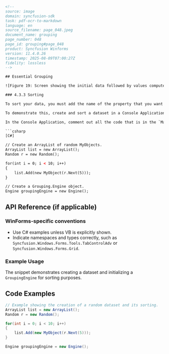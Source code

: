 ```html
<!-- 
source: image
domain: syncfusion-sdk
task: pdf-ocr-to-markdown
language: en
source_filename: page_048.jpeg
document_name: grouping
page_number: 048
page_id: grouping#page_048
product: Syncfusion Winforms
version: 11.4.0.26
timestamp: 2025-08-09T07:00:27Z
fidelity: lossless
-->

## Essential Grouping

![Figure 19: Screen showing the initial data followed by values computed using the expression 2.1 * [B] + 3.2](attachment://2.png)

### 4.3.3 Sorting

To sort your data, you must add the name of the property that you want to sort to the `Engine.TableDescriptor.SortedColumns` collection.

To demonstrate this, create and sort a dataset in a Console Application:

In the Console Application, comment out all the code that is in the `Main` method and add this code to create a data object, set it into the `GroupingEngine`, display the data, sort it by property A, and re-display the sorted data.

```csharp
[C#]

// Create an ArrayList of random MyObjects.
ArrayList list = new ArrayList();
Random r = new Random();

for(int i = 0; i < 10; i++)
{
    list.Add(new MyObject(r.Next(5)));
}

// Create a Grouping.Engine object.
Engine groupingEngine = new Engine();
```

## API Reference (if applicable)

### WinForms-specific conventions

- Use C# examples unless VB is explicitly shown.
- Indicate namespaces and types correctly, such as `Syncfusion.Windows.Forms.Tools.TabControlAdv` or `Syncfusion.Windows.Forms.Grid`.

### Example Usage

The snippet demonstrates creating a dataset and initializing a `GroupingEngine` for sorting purposes.

## Code Examples

```csharp
// Example showing the creation of a random dataset and its sorting.
ArrayList list = new ArrayList();
Random r = new Random();

for(int i = 0; i < 10; i++)
{
    list.Add(new MyObject(r.Next(5)));
}

Engine groupingEngine = new Engine();
```

<!-- tags: [syncfusion, windows forms, grouping, sorting, tabledescriptor] keywords: [sort, property, data, dataset, demo, c#, main method, console application, groupingengine, random data] -->
```